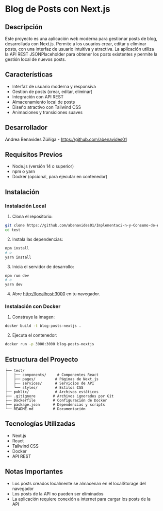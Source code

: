 # Blog de Posts con Next.js

## Descripción
Este proyecto es una aplicación web moderna para gestionar posts de blog, desarrollada con Next.js. Permite a los usuarios crear, editar y eliminar posts, con una interfaz de usuario intuitiva y atractiva. La aplicación utiliza la API REST JSONPlaceholder para obtener los posts existentes y permite la gestión local de nuevos posts.

## Características
- Interfaz de usuario moderna y responsiva
- Gestión de posts (crear, editar, eliminar)
- Integración con API REST
- Almacenamiento local de posts
- Diseño atractivo con Tailwind CSS
- Animaciones y transiciones suaves

## Desarrollador
Andrea Benavides Zúñiga - https://github.com/abenavides01

## Requisitos Previos
- Node.js (versión 14 o superior)
- npm o yarn
- Docker (opcional, para ejecutar en contenedor)

## Instalación

### Instalación Local
1. Clona el repositorio:
```bash
git clone https://github.com/abenavides01/Implementaci-n-y-Consumo-de-API-REST-con-Next.js.git
cd test
```

2. Instala las dependencias:
```bash
npm install
# o
yarn install
```

3. Inicia el servidor de desarrollo:
```bash
npm run dev
# o
yarn dev
```

4. Abre [http://localhost:3000](http://localhost:3000) en tu navegador.

### Instalación con Docker
1. Construye la imagen:
```bash
docker build -t blog-posts-nextjs .
```

2. Ejecuta el contenedor:
```bash
docker run -p 3000:3000 blog-posts-nextjs
```

## Estructura del Proyecto
```
├── test/
│   ├── components/     # Componentes React
│   ├── pages/         # Páginas de Next.js
│   ├── services/      # Servicios de API
│   └── styles/        # Estilos CSS
├── public/            # Archivos estáticos
├── .gitignore        # Archivos ignorados por Git
├── Dockerfile        # Configuración de Docker
├── package.json      # Dependencias y scripts
└── README.md         # Documentación
```

## Tecnologías Utilizadas
- Next.js
- React
- Tailwind CSS
- Docker
- API REST

## Notas Importantes
- Los posts creados localmente se almacenan en el localStorage del navegador
- Los posts de la API no pueden ser eliminados
- La aplicación requiere conexión a internet para cargar los posts de la API 